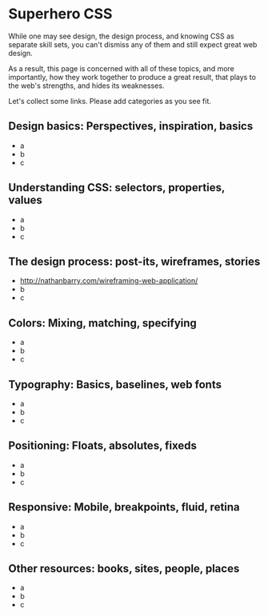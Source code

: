 # Superhero CSS

While one may see design, the design process, and knowing CSS as separate skill sets,
you can't dismiss any of them and still expect great web design.

As a result, this page is concerned with all of these topics, and more importantly,
how they work together to produce a great result, that plays to the web's strengths,
and hides its weaknesses.

Let's collect some links. Please add categories as you see fit.


## Design basics: Perspectives, inspiration, basics

* a
* b
* c


## Understanding CSS: selectors, properties, values

* a
* b
* c


## The design process: post-its, wireframes, stories

* http://nathanbarry.com/wireframing-web-application/
* b
* c


## Colors: Mixing, matching, specifying

* a
* b
* c


## Typography: Basics, baselines, web fonts

* a
* b
* c


## Positioning: Floats, absolutes, fixeds

* a
* b
* c


## Responsive: Mobile, breakpoints, fluid, retina

* a
* b
* c


## Other resources: books, sites, people, places

* a
* b
* c
